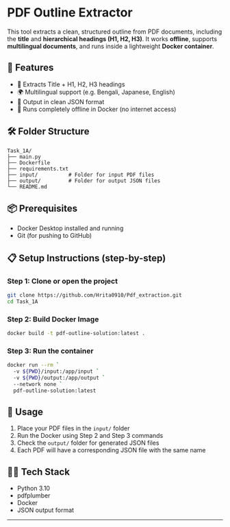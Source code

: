 # PDF Outline Extractor

This tool extracts a clean, structured outline from PDF documents, including the **title** and **hierarchical headings (H1, H2, H3)**. It works **offline**, supports **multilingual documents**, and runs inside a lightweight **Docker container**.

## 🚀 Features

- 📑 Extracts Title + H1, H2, H3 headings
- 🌍 Multilingual support (e.g. Bengali, Japanese, English)
- 🧾 Output in clean JSON format
- 🐳 Runs completely offline in Docker (no internet access)

## 🛠 Folder Structure

```
Task_1A/
├── main.py          
├── Dockerfile       
├── requirements.txt 
├── input/          # Folder for input PDF files
├── output/         # Folder for output JSON files
└── README.md       
```

## 📦 Prerequisites

- Docker Desktop installed and running
- Git (for pushing to GitHub)

## 📋 Setup Instructions (step-by-step)

### Step 1: Clone or open the project

```bash
git clone https://github.com/Hrita0910/Pdf_extraction.git
cd Task_1A
```

### Step 2: Build Docker Image

```bash
docker build -t pdf-outline-solution:latest .
```

### Step 3: Run the container

```bash
docker run --rm `
  -v ${PWD}/input:/app/input `
  -v ${PWD}/output:/app/output `
  --network none `
  pdf-outline-solution:latest
```

## 🔧 Usage

1. Place your PDF files in the `input/` folder
2. Run the Docker using Step 2 and Step 3 commands
3. Check the `output/` folder for generated JSON files
4. Each PDF will have a corresponding JSON file with the same name

## 👨‍💻 Tech Stack

- Python 3.10
- pdfplumber
- Docker
- JSON output format

---
